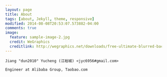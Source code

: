 ```yaml
---
layout: page
title: About
tags: [about, Jekyll, theme, responsive]
modified: 2014-08-08T20:53:07.573882-04:00
comments: true
image:
  feature: sample-image-2.jpg
  credit: WeGraphics
  creditlink: http://wegraphics.net/downloads/free-ultimate-blurred-background-pack/
---
```


    Jiang "dun2010" Yucheng (江裕城) <jyc6956#gmail.com>

    Engineer at Alibaba Group, Taobao.com

